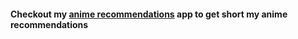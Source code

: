 #### Checkout my [anime recommendations](https://anime-recommendations869.netlify.app/) app to get short my anime recommendations